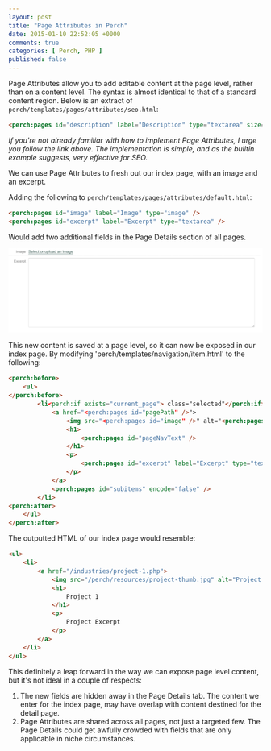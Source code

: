 ```yaml
---
layout: post
title: "Page Attributes in Perch"
date: 2015-01-10 22:52:05 +0000
comments: true
categories: [ Perch, PHP ]
published: false
---
```


Page Attributes allow you to add editable content at the page level, rather than on a content level. The syntax is almost identical to that of a standard content region. Below is an extract of `perch/templates/pages/attributes/seo.html`:

``` html
<perch:pages id="description" label="Description" type="textarea" size="xs" escape="true" count="chars" />
```

<!--more-->

_If you're not already familiar with how to implement Page Attributes, I urge you follow the link above. The implementation is simple, and as the builtin example suggests, very effective for SEO._

We can use Page Attributes to fresh out our index page, with an image and an excerpt.

Adding the following to `perch/templates/pages/attributes/default.html`:

``` html
<perch:pages id="image" label="Image" type="image" />
<perch:pages id="excerpt" label="Excerpt" type="textarea" />
```

Would add two additional fields in the Page Details section of all pages.

![Page Attributes added](/images/page-attributes-1.png)

This new content is saved at a page level, so it can now be exposed in our index page. By modifying 'perch/templates/navigation/item.html' to the following:

``` html
<perch:before>
    <ul>
</perch:before>
		<li<perch:if exists="current_page"> class="selected"</perch:if><perch:if exists="ancestor_page"> class="ancestor"</perch:if>>
            <a href="<perch:pages id="pagePath" />">
            	<img src="<perch:pages id="image" />" alt="<perch:pages id="pageNavText" />">
            	<h1>
            		<perch:pages id="pageNavText" />
            	</h1>
				<p>
					<perch:pages id="excerpt" label="Excerpt" type="textarea" />
				</p>
            </a>   
            <perch:pages id="subitems" encode="false" />
        </li>
<perch:after>
    </ul>
</perch:after>
```

The outputted HTML of our index page would resemble:

``` html
<ul>
	<li>
		<a href="/industries/project-1.php">
			<img src="/perch/resources/project-thumb.jpg" alt="Project 1">
			<h1>
				Project 1
			</h1>
			<p>
				Project Excerpt
			</p>
		</a>
	</li>
</ul>
```

This definitely a leap forward in the way we can expose page level content, but it's not ideal in a couple of respects:

1. The new fields are hidden away in the Page Details tab. The content we enter for the index page, may have overlap with content destined for the detail page.
2. Page Attributes are shared across all pages, not just a targeted few. The Page Details could get awfully crowded with fields that are only applicable in niche circumstances.
